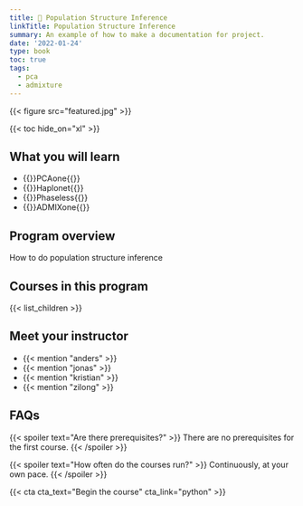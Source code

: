 ```yaml
---
title: 🙊 Population Structure Inference
linkTitle: Population Structure Inference
summary: An example of how to make a documentation for project.
date: '2022-01-24'
type: book
toc: true
tags:
  - pca
  - admixture
---
```


{{< figure src="featured.jpg" >}}

{{< toc hide_on="xl" >}}

## What you will learn

- {{<hl>}}PCAone{{</hl>}}
- {{<hl>}}Haplonet{{</hl>}}
- {{<hl>}}Phaseless{{</hl>}}
- {{<hl>}}ADMIXone{{</hl>}}

## Program overview

How to do population structure inference

## Courses in this program

{{< list_children >}}

## Meet your instructor

- {{< mention "anders" >}}
- {{< mention "jonas" >}}
- {{< mention "kristian" >}}
- {{< mention "zilong" >}}

## FAQs

{{< spoiler text="Are there prerequisites?" >}}
There are no prerequisites for the first course.
{{< /spoiler >}}

{{< spoiler text="How often do the courses run?" >}}
Continuously, at your own pace.
{{< /spoiler >}}

{{< cta cta_text="Begin the course" cta_link="python" >}}
